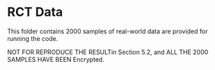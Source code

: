 
# RCT Data

This folder contains 2000 samples of real-world data are provided for running the code.

NOT FOR REPRODUCE THE RESULTin Section 5.2, and ALL THE 2000 SAMPLES HAVE BEEN Encrypted.
